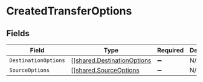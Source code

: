 # CreatedTransferOptions


## Fields

| Field                                                                           | Type                                                                            | Required                                                                        | Description                                                                     |
| ------------------------------------------------------------------------------- | ------------------------------------------------------------------------------- | ------------------------------------------------------------------------------- | ------------------------------------------------------------------------------- |
| `DestinationOptions`                                                            | [][shared.DestinationOptions](../../../pkg/models/shared/destinationoptions.md) | :heavy_minus_sign:                                                              | N/A                                                                             |
| `SourceOptions`                                                                 | [][shared.SourceOptions](../../../pkg/models/shared/sourceoptions.md)           | :heavy_minus_sign:                                                              | N/A                                                                             |